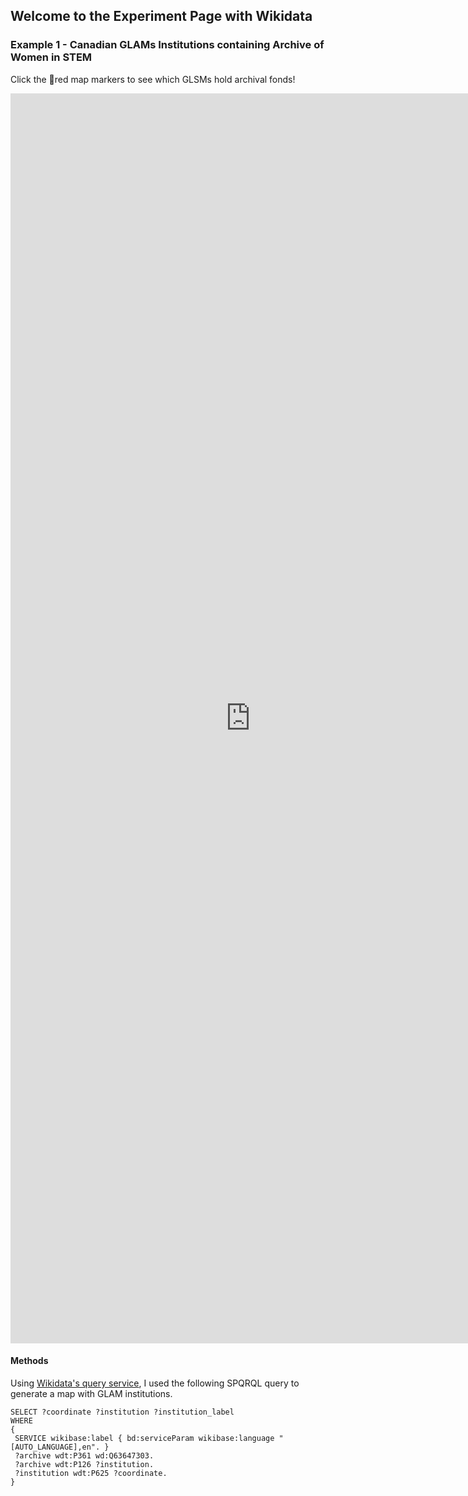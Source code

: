 ## Welcome to the Experiment Page with Wikidata

### Example 1 - Canadian GLAMs Institutions containing Archive of Women in STEM

Click the 🔴red map markers to see which GLSMs hold archival fonds!

<iframe style="width: 80vw; height: 50vh; border: none;" src="https://query.wikidata.org/embed.html#SELECT%20%3Fcoordinate%20%3Finstitution%20%3Finstitution_label%0AWHERE%20%0A%7B%0A%20SERVICE%20wikibase%3Alabel%20%7B%20bd%3AserviceParam%20wikibase%3Alanguage%20%22%5BAUTO_LANGUAGE%5D%2Cen%22.%20%7D%0A%20%3Farchive%20wdt%3AP361%20wd%3AQ63647303.%0A%20%3Farchive%20wdt%3AP126%20%3Finstitution.%0A%20%3Finstitution%20wdt%3AP625%20%3Fcoordinate.%0A%7D" referrerpolicy="origin" sandbox="allow-scripts allow-same-origin allow-popups"></iframe>

#### Methods
Using [Wikidata's query service](https://query.wikidata.org/), I used the following SPQRQL query to generate a map with GLAM institutions.
```
SELECT ?coordinate ?institution ?institution_label
WHERE
{
 SERVICE wikibase:label { bd:serviceParam wikibase:language "[AUTO_LANGUAGE],en". }
 ?archive wdt:P361 wd:Q63647303.
 ?archive wdt:P126 ?institution.
 ?institution wdt:P625 ?coordinate.
}
```
